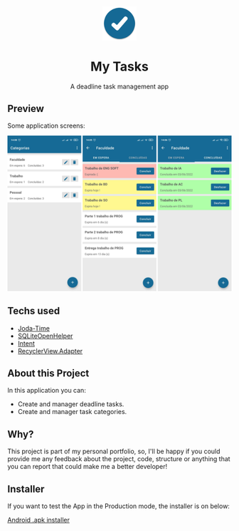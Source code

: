 <p align="center">
  <img src="/images/icon.png" alt="app-icon" width=15%>
</p>

<h1 align="center">My Tasks</h1>
<p align="center">A deadline task management app</p>

## Preview

Some application screens:

<img src="/images/app-screens-1.png" alt="app-screens">

## Techs used

- [Joda-Time](https://www.joda.org/joda-time/)
- [SQLiteOpenHelper](https://developer.android.com/reference/android/database/sqlite/SQLiteOpenHelper)
- [Intent](https://developer.android.com/reference/android/content/Intent)
- [RecyclerView.Adapter](https://developer.android.com/reference/androidx/recyclerview/widget/RecyclerView.Adapter)

## About this Project

In this application you can:

  - Create and manager deadline tasks.
  - Create and manager task categories.

## Why?

This project is part of my personal portfolio, so, I'll be happy if you could provide me any feedback about the project, code, structure or anything that you can report that could make me a better developer!

## Installer

If you want to test the App in the Production mode, the installer is on below:

[Android .apk installer](https://drive.google.com/file/d/1J8ANAOrsjc7JeYs9ZEdRcCGZzIrQjZbB/view?usp=sharing)
